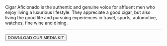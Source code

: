 Cigar Aficionado is the authentic and genuine voice for affluent men who enjoy living a luxurious lifestyle. They appreciate a good cigar, but also living the good life and pursuing experiences in travel, sports, automotive, watches, fine wine and dining.

<hr class="g-width-30x g-brd-primary">

<button type="url" class="btn btn-md u-btn-outline-primary g-brd-2 g-rounded-10">DOWNLOAD OUR MEDIA KIT</button>
